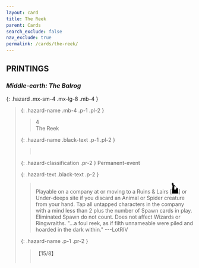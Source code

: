 ```yaml
---
layout: card
title: The Reek
parent: Cards
search_exclude: false
nav_exclude: true
permalink: /cards/the-reek/
---
```


## PRINTINGS


### _Middle-earth: The Balrog_

{: .hazard .mx-sm-4 .mx-lg-8 .mb-4 }
> {: .hazard-name .mb-4 .p-1 .pl-2 }
> > <div class="hazard-mp">4</div>
> > <div class="card-name">The Reek</div>
>
> {: .hazard-name .black-text .p-1 .pl-2 }
> > &nbsp;
>
> {: .hazard-classification .pr-2 }
> Permanent-event
>
> {: .hazard-text .black-text .p-2 }
> > Playable on a company at or moving to a Ruins & Lairs \[![](/assets/images/ruinlair.svg)] or Under-deeps site if you discard an Animal or Spider creature from your hand. Tap all untapped characters in the company with a mind less than 2 plus the number of Spawn cards in play. Eliminated Spawn do not count. Does not affect Wizards or Ringwraiths.   "...a foul reek, as if filth unnameable were piled and hoarded in the dark within."  ---LotRIV 
>
> {: .hazard-name .p-1 .pr-2 }
> > <div class="card-shield">【15/8】</div>
> > <div class="card-corruption">&nbsp;</div>
